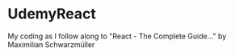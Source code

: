 # UdemyReact
My coding as I follow along to "React - The Complete Guide..." by Maximilian Schwarzmüller
